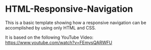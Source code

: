 # HTML-Responsive-Navigation

This is a basic template showing how a responsive navigation can be accomplished by using only HTML and CSS.

It is based on the following YouTube Video: https://www.youtube.com/watch?v=FEmysQARWFU
